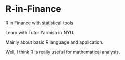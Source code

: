 # R-in-Finance
R in Finance with statistical tools

Learn with Tutor Yarmish in NYU.

Mainly about basic R language and application.

Well, I think R is really useful for mathematical analysis.
